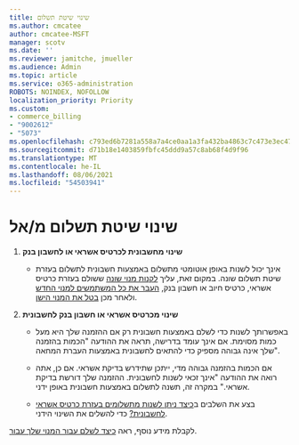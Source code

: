 ```yaml
---
title: שינוי שיטת תשלום
ms.author: cmcatee
author: cmcatee-MSFT
manager: scotv
ms.date: ''
ms.reviewer: jamitche, jmueller
ms.audience: Admin
ms.topic: article
ms.service: o365-administration
ROBOTS: NOINDEX, NOFOLLOW
localization_priority: Priority
ms.custom:
- commerce_billing
- "9002612"
- "5073"
ms.openlocfilehash: c793ed6b7281a558a7a4ce0aa1a3fa432ba4863c7c473e3ec47d980d67c28b7b
ms.sourcegitcommit: d71b18e1403859fbfc45ddd9a57c8ab68f4d9f96
ms.translationtype: MT
ms.contentlocale: he-IL
ms.lasthandoff: 08/06/2021
ms.locfileid: "54503941"
---
```

# <a name="change-payment-method-fromto"></a>שינוי שיטת תשלום מ/אל

1. **שינוי מחשבונית לכרטיס אשראי או לחשבון בנק**

    - אינך יכול לשנות באופן אוטומטי מתשלום באמצעות חשבונית לתשלום בעזרת שיטת תשלום שונה. במקום זאת, עליך [לקנות מנוי שונה](/microsoft-365/commerce/try-or-buy-microsoft-365#buy-a-different-subscription) ששולם בעזרת כרטיס אשראי, כרטיס חיוב או חשבון בנק, [העבר את כל המשתמשים למנוי החדש](/microsoft-365/commerce/subscriptions/move-users-different-subscription) ולאחר מכן [בטל את המנוי הישן](/microsoft-365/commerce/subscriptions/cancel-your-subscription).

2. **שינוי מכרטיס אשראי או חשבון בנק לחשבונית**

    - באפשרותך לשנות כדי לשלם באמצעות חשבונית רק אם ההזמנה שלך היא מעל כמות מסוימת. אם אינך עומד בדרישה, תראה את ההודעה "הכמות בהזמנה שלך אינה גבוהה מספיק כדי להתאים לחשבונית באמצעות העברת המחאה".

    - אם הכמות בהזמנה גבוהה מדי, ייתכן שתידרש בדיקת אשראי. אם כן, אתה רואה את ההודעה "אינך זכאי לשנות לחשבונית. ההזמנה שלך דורשת בדיקת אשראי." במקרה זה, תשנה לתשלום באמצעות חשבונית באופן ידני.

    - בצע את השלבים ב[כיצד ניתן לשנות מתשלומים בעזרת כרטיס אשראי לחשבונית?](how-do-i-change-from-credit-card-payments-to-invoice.md) כדי להשלים את השינוי הידני.

לקבלת מידע נוסף, ראה [כיצד לשלם עבור המנוי שלך עבור](/microsoft-365/commerce/billing-and-payments/pay-for-your-subscription).
